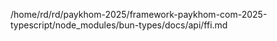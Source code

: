 /home/rd/rd/paykhom-2025/framework-paykhom-com-2025-typescript/node_modules/bun-types/docs/api/ffi.md
